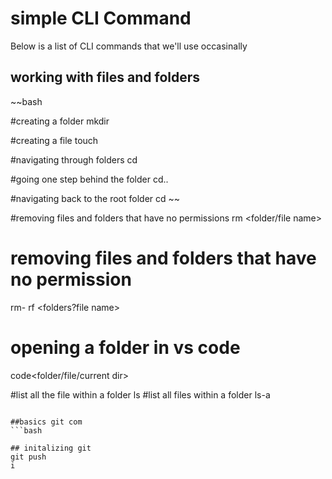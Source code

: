 # simple CLI Command

Below is a list of CLI commands that we'll use occasinally

## working with files and  folders

~~bash

#creating a folder
mkdir <folder-name>

#creating a file
touch <file-name>

#navigating through folders
cd <folder- name>

#going  one step behind the folder
cd..

#navigating back to the root folder
cd ~~

#removing files and folders that have no permissions
rm <folder/file name>

# removing files and folders that have no permission
rm- rf <folders?file name>

# opening a folder in vs code
code<folder/file/current dir>

#list all the file within a folder
ls
#list all files  within a folder
ls-a
~~~

##basics git com
```bash

## initalizing git
git push
i
